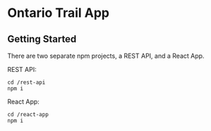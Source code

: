 # Ontario Trail App

## Getting Started
There are two separate npm projects, a REST API, and a React App.

REST API:
```
cd /rest-api
npm i
```

React App:
```
cd /react-app
npm i
```

